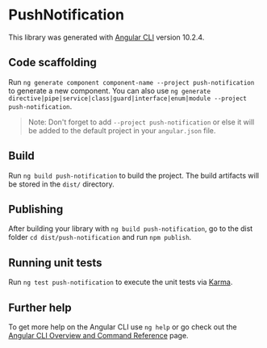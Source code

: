 # PushNotification

This library was generated with [Angular CLI](https://github.com/angular/angular-cli) version 10.2.4.

## Code scaffolding

Run `ng generate component component-name --project push-notification` to generate a new component. You can also use `ng generate directive|pipe|service|class|guard|interface|enum|module --project push-notification`.
> Note: Don't forget to add `--project push-notification` or else it will be added to the default project in your `angular.json` file. 

## Build

Run `ng build push-notification` to build the project. The build artifacts will be stored in the `dist/` directory.

## Publishing

After building your library with `ng build push-notification`, go to the dist folder `cd dist/push-notification` and run `npm publish`.

## Running unit tests

Run `ng test push-notification` to execute the unit tests via [Karma](https://karma-runner.github.io).

## Further help

To get more help on the Angular CLI use `ng help` or go check out the [Angular CLI Overview and Command Reference](https://angular.io/cli) page.
